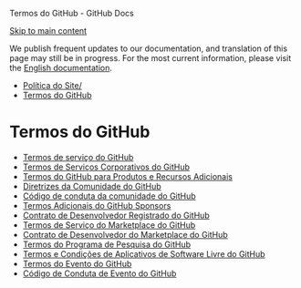 Termos do GitHub - GitHub Docs

[Skip to main content](#main-content)

We publish frequent updates to our documentation, and translation of this page may still be in progress. For the most current information, please visit the [English documentation](/en).

* [Política do Site/](/pt/site-policy)
* [Termos do GitHub](/pt/site-policy/github-terms)

Termos do GitHub
==========

* [Termos de serviço do GitHub](/pt/site-policy/github-terms/github-terms-of-service)
* [Termos de Serviços Corporativos do GitHub](/pt/site-policy/github-terms/github-corporate-terms-of-service)
* [Termos do GitHub para Produtos e Recursos Adicionais](/pt/site-policy/github-terms/github-terms-for-additional-products-and-features)
* [Diretrizes da Comunidade do GitHub](/pt/site-policy/github-terms/github-community-guidelines)
* [Código de conduta da comunidade do GitHub](/pt/site-policy/github-terms/github-community-code-of-conduct)
* [Termos Adicionais do GitHub Sponsors](/pt/site-policy/github-terms/github-sponsors-additional-terms)
* [Contrato de Desenvolvedor Registrado do GitHub](/pt/site-policy/github-terms/github-registered-developer-agreement)
* [Termos de Serviço do Marketplace do GitHub](/pt/site-policy/github-terms/github-marketplace-terms-of-service)
* [Contrato de Desenvolvedor do Marketplace do GitHub](/pt/site-policy/github-terms/github-marketplace-developer-agreement)
* [Termos do Programa de Pesquisa do GitHub](/pt/site-policy/github-terms/github-research-program-terms)
* [Termos e Condições de Aplicativos de Software Livre do GitHub](/pt/site-policy/github-terms/github-open-source-applications-terms-and-conditions)
* [Termos do Evento do GitHub](/pt/site-policy/github-terms/github-event-terms)
* [Código de Conduta de Evento do GitHub](/pt/site-policy/github-terms/github-event-code-of-conduct)
